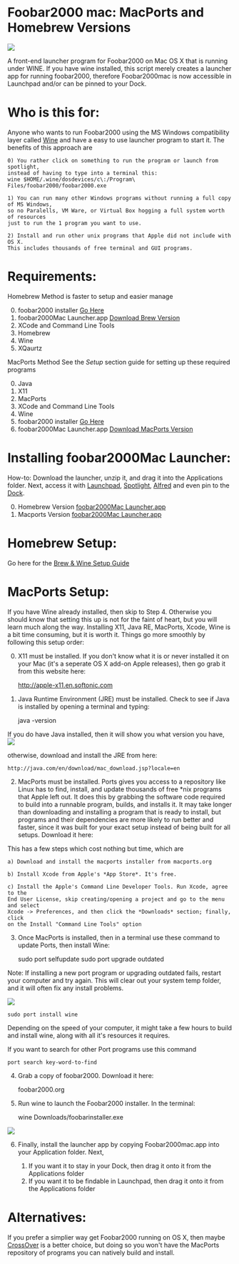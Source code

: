 Foobar2000 mac: MacPorts and Homebrew Versions
===============
<img src="https://raw.github.com/xeoron/foobar2000-mac/master/images/foobar2000mac.png"/>

A front-end launcher program for Foobar2000 on Mac OS X that is running under WINE. If you have wine installed, this script merely creates a launcher app for running foobar2000, therefore Foobar2000mac is now accessible in Launchpad and/or can be pinned to your Dock. 

Who is this for:
========
Anyone who wants to run Foobar2000 using the MS Windows compatibility layer called <a href="http://www.winehq.org">Wine</a> and have a easy to use launcher program to start it. The benefits of this approach are

	0) You rather click on something to run the program or launch from spotlight, 
	instead of having to type into a terminal this: 
	wine $HOME/.wine/dosdevices/c\:/Program\ Files/foobar2000/foobar2000.exe
	
	1) You can run many other Windows programs without running a full copy of MS Windows, 
	so no Paralells, VM Ware, or Virtual Box hogging a full system worth of resources 
	just to run the 1 program you want to use.
	
	2) Install and run other unix programs that Apple did not include with OS X. 
	This includes thousands of free terminal and GUI programs.
	
Requirements:
========

Homebrew Method is faster to setup and easier manage

0) foobar2000 installer <a href="https://foobar2000.org/">Go Here</a>
1) foobar2000Mac Launcher.app <a href="https://raw.github.com/xeoron/foobar2000-mac/master/install/Homebrew-Version/foobar2000Mac_Launcher.app.zip">Download Brew Version</a>
2) XCode and Command Line Tools
3) Homebrew
3) Wine
4) XQaurtz

MacPorts Method See the *Setup* section guide for setting up these required programs

0) Java
1) X11
2) MacPorts
3) XCode and Command Line Tools
4) Wine
5) foobar2000 installer <a href="https://foobar2000.org/">Go Here</a>
6) foobar2000Mac Launcher.app  <a href="https://raw.github.com/xeoron/foobar2000-mac/master/install/Macports-Version/foobar2000Mac_Launcher.app.zip">Download MacPorts Version</a>  


Installing foobar2000Mac Launcher:
======
How-to: Download the launcher, unzip it, and drag it into the Applications folder. Next, access it with <a href="https://support.apple.com/en-us/HT202635">Launchpad</a>, <a href="https://support.apple.com/en-us/HT204014">Spotlight</a>, <a href="https://www.alfredapp.com/">Alfred</a> and even pin to the <a href="https://support.apple.com/guide/mac-help/dock-mh35859/mac">Dock</a>.

0) Homebrew Version <a href="https://raw.github.com/xeoron/foobar2000-mac/master/install/Homebrew-Version/foobar2000Mac_Launcher.app.zip">foobar2000Mac Launcher.app</a>
1) Macports Version <a href="https://raw.github.com/xeoron/foobar2000-mac/master/install/Macports-Version/foobar2000Mac_Launcher.app.zip">foobar2000Mac Launcher.app</a>  
	

Homebrew Setup:
======
	
Go here for the <a href="https://www.davidbaumgold.com/tutorials/wine-mac/" target="_blank">Brew & Wine Setup Guide</a>
		
		
MacPorts Setup: 
======
If you have Wine already installed, then skip to Step 4. Otherwise you should know that setting this up is not for the faint of heart, but you will learn much along the way. Installing X11, Java RE, MacPorts, Xcode, Wine is a bit time consuming, but it is worth it.
Things go more smoothly by following this setup order:

0) X11 must be installed. If you don't know what it is or never installed it on your Mac (it's a seperate OS X add-on Apple releases), then go grab it from this website here: 

	http://apple-x11.en.softonic.com

1) Java Runtime Environment (JRE) must be installed. Check to see if Java is installed by opening a terminal and typing: 

	java -version 
	
If you do have Java installed, then it will show you what version you have, 
<img src="https://raw.github.com/xeoron/foobar2000-mac/master/images/check_java_version.png"/>

otherwise, download and install the JRE from here:

	http://java.com/en/download/mac_download.jsp?locale=en 
	
2) MacPorts must be installed. Ports gives you access to a repository like Linux has to find, install, and update thousands of free *nix programs that Apple left out. It does this by grabbing the software code required to build into a runnable program, builds, and installs it. It may take longer than downloading and installing a program that is ready to install, but programs and their dependencies are more likely to run better and faster, since it was built for your exact setup instead of being built for all setups. Download it here:

 This has a few steps which cost nothing but time, which are 

	a) Download and install the macports installer from macports.org
	
	b) Install Xcode from Apple's *App Store*. It's free.
	
	c) Install the Apple's Command Line Developer Tools. Run Xcode, agree to the 
	End User License, skip creating/opening a project and go to the menu and select 
	Xcode -> Preferences, and then click the *Downloads* section; finally, click 
	on the Install "Command Line Tools" option

3) Once MacPorts is installed, then in a terminal use these command to update Ports, then install Wine: 

    sudo port selfupdate
    sudo port upgrade outdated

Note: 
	 If installing a new port program or upgrading outdated fails, restart your computer and try again. 
	 This will clear out your system temp folder, and it will often fix any install problems.

<img src="https://raw.github.com/xeoron/foobar2000-mac/master/images/update_ports.png"/>
    
    sudo port install wine

 Depending on the speed of your computer, it might take a few hours to build and install wine, along with all it's resources it requires.

 If you want to search for other Port programs use this command
 
 	port search key-word-to-find


4) Grab a copy of foobar2000. Download it here:
    
    foobar2000.org

5) Run wine to launch the Foobar2000 installer. In the terminal: 

    wine Downloads/foobarinstaller.exe

<img src="https://raw.github.com/xeoron/foobar2000-mac/master/images/install_foobar2000.png"/>

6) Finally, install the launcher app by copying Foobar2000mac.app into your Application folder. Next,

	1) If you want it to stay in your Dock, then drag it onto it from the Applications folder
	2) If you want it to be findable in Launchpad, then drag it onto it from the Applications folder


Alternatives:
=====
If you prefer a simplier way get Foobar2000 running on OS X, then maybe <a href="http://www.codeweavers.com/">CrossOver</a> is a better choice, but doing so you won't have the MacPorts repository of programs you can natively build and install.
